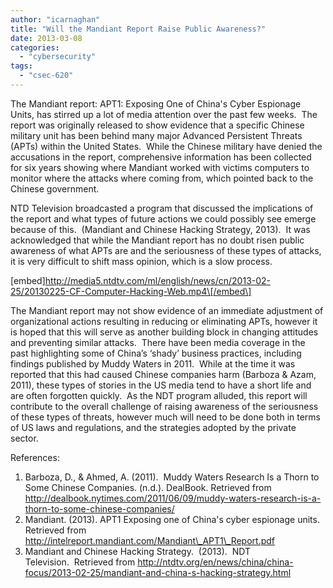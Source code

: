 ```yaml
---
author: "icarnaghan"
title: "Will the Mandiant Report Raise Public Awareness?"
date: 2013-03-08
categories: 
  - "cybersecurity"
tags: 
  - "csec-620"
---
```


The Mandiant report: APT1: Exposing One of China's Cyber Espionage Units, has stirred up a lot of media attention over the past few weeks.  The report was originally released to show evidence that a specific Chinese military unit has been behind many major Advanced Persistent Threats (APTs) within the United States. <!--more--> While the Chinese military have denied the accusations in the report, comprehensive information has been collected for six years showing where Mandiant worked with victims computers to monitor where the attacks where coming from, which pointed back to the Chinese government.

NTD Television broadcasted a program that discussed the implications of the report and what types of future actions we could possibly see emerge because of this.  (Mandiant and Chinese Hacking Strategy, 2013).  It was acknowledged that while the Mandiant report has no doubt risen public awareness of what APTs are and the seriousness of these types of attacks, it is very difficult to shift mass opinion, which is a slow process.

\[embed\]http://media5.ntdtv.com/ml/english/news/cn/2013-02-25/20130225-CF-Computer-Hacking-Web.mp4\[/embed\]

The Mandiant report may not show evidence of an immediate adjustment of organizational actions resulting in reducing or eliminating APTs, however it is hoped that this will serve as another building block in changing attitudes and preventing similar attacks.  There have been media coverage in the past highlighting some of China’s ‘shady’ business practices, including findings published by Muddy Waters in 2011.  While at the time it was reported that this had caused Chinese companies harm (Barboza & Azam, 2011), these types of stories in the US media tend to have a short life and are often forgotten quickly.  As the NDT program alluded, this report will contribute to the overall challenge of raising awareness of the seriousness of these types of threats, however much will need to be done both in terms of US laws and regulations, and the strategies adopted by the private sector.

References:

1. Barboza, D., & Ahmed, A. (2011).  Muddy Waters Research Is a Thorn to Some Chinese Companies. (n.d.). DealBook. Retrieved from http://dealbook.nytimes.com/2011/06/09/muddy-waters-research-is-a-thorn-to-some-chinese-companies/
2. Mandiant. (2013). APT1 Exposing one of China's cyber espionage units. Retrieved from http://intelreport.mandiant.com/Mandiant\_APT1\_Report.pdf
3. Mandiant and Chinese Hacking Strategy.  (2013).  NDT Television.  Retrieved from http://ntdtv.org/en/news/china/china-focus/2013-02-25/mandiant-and-china-s-hacking-strategy.html
